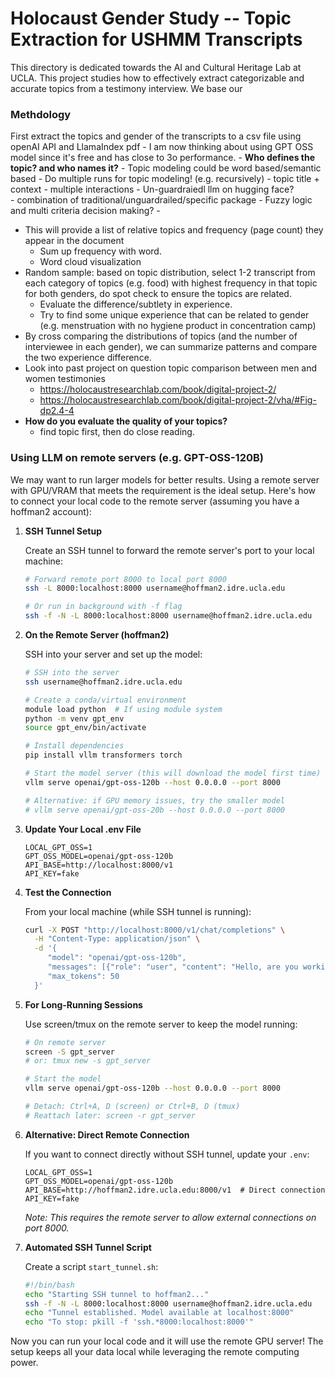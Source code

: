# Holocaust Gender Study -- Topic Extraction for USHMM Transcripts 

This directory is dedicated towards the AI and Cultural Heritage Lab at UCLA. This project studies how to effectively extract categorizable and accurate topics from a testimony interview. We base our 


### Methdology

First extract the topics and gender of the transcripts to a csv file using openAI API and LlamaIndex pdf
	- I am now thinking about using GPT OSS model since it's free and has close to 3o performance. 
	- **Who defines the topic? and who names it?** 
		- Topic modeling could be word based/semantic based
	- Do multiple runs for topic modeling! (e.g. recursively)
		- topic title + context
		- multiple interactions
	- Un-guardraiedl llm on hugging face?  
	- combination of traditional/unguardrailed/specific package
	- Fuzzy logic and multi criteria decision making?
	- 
- This will provide a list of relative topics and frequency (page count) they appear in the document 
	- Sum up frequency with word. 
	- Word cloud visualization
- Random sample: based on topic distribution, select 1-2 transcript from each category of topics (e.g. food) with highest frequency in that topic for both genders, do spot check to ensure the topics are related. 
	- Evaluate the difference/subtlety in experience. 
	- Try to find some unique experience that can be related to gender (e.g. menstruation with no hygiene product in concentration camp)
- By cross comparing the distributions of topics (and the number of interviewee in each gender), we can summarize patterns and compare the two experience difference. 
- Look into past project on question topic comparison between men and women testimonies 
	- https://holocaustresearchlab.com/book/digital-project-2/
	- https://holocaustresearchlab.com/book/digital-project-2/vha/#Fig-dp2.4-4
-  **How do you evaluate the quality of your topics?** 
	- find topic first, then do close reading. 

### Using LLM on remote servers (e.g. GPT-OSS-120B)

We may want to run larger models for better results. Using a remote server with GPU/VRAM that meets the requirement is the ideal setup. Here's how to connect your local code to the remote server (assuming you have a hoffman2 account):

1. **SSH Tunnel Setup**

    Create an SSH tunnel to forward the remote server's port to your local machine:

    ```bash
    # Forward remote port 8000 to local port 8000
    ssh -L 8000:localhost:8000 username@hoffman2.idre.ucla.edu

    # Or run in background with -f flag
    ssh -f -N -L 8000:localhost:8000 username@hoffman2.idre.ucla.edu
    ```

2. **On the Remote Server (hoffman2)**

    SSH into your server and set up the model:

    ```bash
    # SSH into the server
    ssh username@hoffman2.idre.ucla.edu

    # Create a conda/virtual environment
    module load python  # If using module system
    python -m venv gpt_env
    source gpt_env/bin/activate

    # Install dependencies
    pip install vllm transformers torch

    # Start the model server (this will download the model first time)
    vllm serve openai/gpt-oss-120b --host 0.0.0.0 --port 8000

    # Alternative: if GPU memory issues, try the smaller model
    # vllm serve openai/gpt-oss-20b --host 0.0.0.0 --port 8000
    ```

3. **Update Your Local .env File**

    ```
    LOCAL_GPT_OSS=1
    GPT_OSS_MODEL=openai/gpt-oss-120b
    API_BASE=http://localhost:8000/v1
    API_KEY=fake
    ```

4. **Test the Connection**

    From your local machine (while SSH tunnel is running):

    ```bash
    curl -X POST "http://localhost:8000/v1/chat/completions" \
      -H "Content-Type: application/json" \
      -d '{
         "model": "openai/gpt-oss-120b",
         "messages": [{"role": "user", "content": "Hello, are you working?"}],
         "max_tokens": 50
      }'
    ```

5. **For Long-Running Sessions**

    Use screen/tmux on the remote server to keep the model running:

    ```bash
    # On remote server
    screen -S gpt_server
    # or: tmux new -s gpt_server

    # Start the model
    vllm serve openai/gpt-oss-120b --host 0.0.0.0 --port 8000

    # Detach: Ctrl+A, D (screen) or Ctrl+B, D (tmux)
    # Reattach later: screen -r gpt_server
    ```

6. **Alternative: Direct Remote Connection**

    If you want to connect directly without SSH tunnel, update your `.env`:

    ```
    LOCAL_GPT_OSS=1
    GPT_OSS_MODEL=openai/gpt-oss-120b
    API_BASE=http://hoffman2.idre.ucla.edu:8000/v1  # Direct connection
    API_KEY=fake
    ```

    *Note: This requires the remote server to allow external connections on port 8000.*

7. **Automated SSH Tunnel Script**

    Create a script `start_tunnel.sh`:

    ```bash
    #!/bin/bash
    echo "Starting SSH tunnel to hoffman2..."
    ssh -f -N -L 8000:localhost:8000 username@hoffman2.idre.ucla.edu
    echo "Tunnel established. Model available at localhost:8000"
    echo "To stop: pkill -f 'ssh.*8000:localhost:8000'"
    ```

Now you can run your local code and it will use the remote GPU server! The setup keeps all your data local while leveraging the remote computing power.
